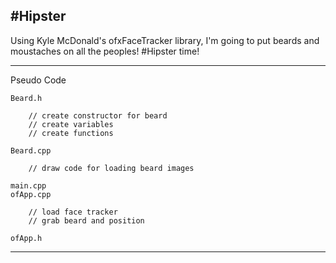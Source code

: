 #Hipster
-----------------------------------------------------

Using Kyle McDonald's ofxFaceTracker library, I'm 
going to put beards and moustaches on all the
peoples! #Hipster time!

-----------------------------------------------------

Pseudo Code

	Beard.h 
		
		// create constructor for beard
		// create variables
		// create functions
	
	Beard.cpp 
	
		// draw code for loading beard images
	
	main.cpp 
	ofApp.cpp 

        // load face tracker
        // grab beard and position

	ofApp.h 
	
-----------------------------------------------------